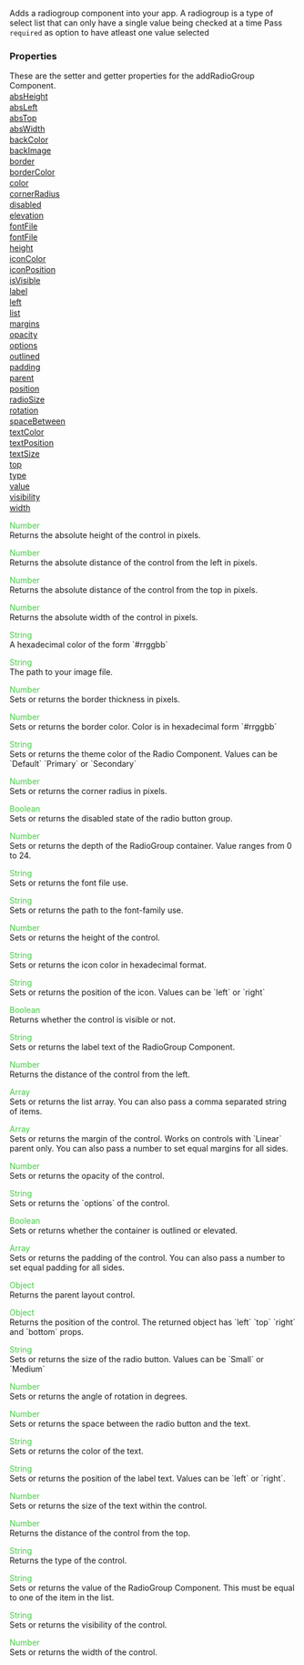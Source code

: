 Adds a radiogroup component into your app. A radiogroup is a type of select list that can only have a single value being checked at a time
Pass `required` as option to have atleast one value selected


<h3>Properties</h3>These are the setter and getter properties for the addRadioGroup Component.<div class="samp" style="margin-top:2px;"><a href="#absheight-0" data-transition="pop" data-rel="popup" class="ui-link">absHeight </a></div><div class="samp" style="margin-top:2px;"><a href="#absleft-5" data-transition="pop" data-rel="popup" class="ui-link">absLeft </a></div><div class="samp" style="margin-top:2px;"><a href="#abstop-10" data-transition="pop" data-rel="popup" class="ui-link">absTop </a></div><div class="samp" style="margin-top:2px;"><a href="#abswidth-15" data-transition="pop" data-rel="popup" class="ui-link">absWidth </a></div><div class="samp" style="margin-top:2px;"><a href="#backcolor-20" data-transition="pop" data-rel="popup" class="ui-link">backColor </a></div><div class="samp" style="margin-top:2px;"><a href="#backimage-25" data-transition="pop" data-rel="popup" class="ui-link">backImage </a></div><div class="samp" style="margin-top:2px;"><a href="#border-30" data-transition="pop" data-rel="popup" class="ui-link">border </a></div><div class="samp" style="margin-top:2px;"><a href="#bordercolor-35" data-transition="pop" data-rel="popup" class="ui-link">borderColor </a></div><div class="samp" style="margin-top:2px;"><a href="#color-40" data-transition="pop" data-rel="popup" class="ui-link">color </a></div><div class="samp" style="margin-top:2px;"><a href="#cornerradius-45" data-transition="pop" data-rel="popup" class="ui-link">cornerRadius </a></div><div class="samp" style="margin-top:2px;"><a href="#disabled-50" data-transition="pop" data-rel="popup" class="ui-link">disabled </a></div><div class="samp" style="margin-top:2px;"><a href="#elevation-55" data-transition="pop" data-rel="popup" class="ui-link">elevation </a></div><div class="samp" style="margin-top:2px;"><a href="#fontfile-60" data-transition="pop" data-rel="popup" class="ui-link">fontFile </a></div><div class="samp" style="margin-top:2px;"><a href="#fontfile-65" data-transition="pop" data-rel="popup" class="ui-link">fontFile </a></div><div class="samp" style="margin-top:2px;"><a href="#height-70" data-transition="pop" data-rel="popup" class="ui-link">height </a></div><div class="samp" style="margin-top:2px;"><a href="#iconcolor-75" data-transition="pop" data-rel="popup" class="ui-link">iconColor </a></div><div class="samp" style="margin-top:2px;"><a href="#iconposition-80" data-transition="pop" data-rel="popup" class="ui-link">iconPosition </a></div><div class="samp" style="margin-top:2px;"><a href="#isvisible-85" data-transition="pop" data-rel="popup" class="ui-link">isVisible </a></div><div class="samp" style="margin-top:2px;"><a href="#label-90" data-transition="pop" data-rel="popup" class="ui-link">label </a></div><div class="samp" style="margin-top:2px;"><a href="#left-95" data-transition="pop" data-rel="popup" class="ui-link">left </a></div><div class="samp" style="margin-top:2px;"><a href="#list-100" data-transition="pop" data-rel="popup" class="ui-link">list </a></div><div class="samp" style="margin-top:2px;"><a href="#margins-105" data-transition="pop" data-rel="popup" class="ui-link">margins </a></div><div class="samp" style="margin-top:2px;"><a href="#opacity-110" data-transition="pop" data-rel="popup" class="ui-link">opacity </a></div><div class="samp" style="margin-top:2px;"><a href="#options-115" data-transition="pop" data-rel="popup" class="ui-link">options </a></div><div class="samp" style="margin-top:2px;"><a href="#outlined-120" data-transition="pop" data-rel="popup" class="ui-link">outlined </a></div><div class="samp" style="margin-top:2px;"><a href="#padding-125" data-transition="pop" data-rel="popup" class="ui-link">padding </a></div><div class="samp" style="margin-top:2px;"><a href="#parent-130" data-transition="pop" data-rel="popup" class="ui-link">parent </a></div><div class="samp" style="margin-top:2px;"><a href="#position-135" data-transition="pop" data-rel="popup" class="ui-link">position </a></div><div class="samp" style="margin-top:2px;"><a href="#radiosize-140" data-transition="pop" data-rel="popup" class="ui-link">radioSize </a></div><div class="samp" style="margin-top:2px;"><a href="#rotation-145" data-transition="pop" data-rel="popup" class="ui-link">rotation </a></div><div class="samp" style="margin-top:2px;"><a href="#spacebetween-150" data-transition="pop" data-rel="popup" class="ui-link">spaceBetween </a></div><div class="samp" style="margin-top:2px;"><a href="#textcolor-155" data-transition="pop" data-rel="popup" class="ui-link">textColor </a></div><div class="samp" style="margin-top:2px;"><a href="#textposition-160" data-transition="pop" data-rel="popup" class="ui-link">textPosition </a></div><div class="samp" style="margin-top:2px;"><a href="#textsize-165" data-transition="pop" data-rel="popup" class="ui-link">textSize </a></div><div class="samp" style="margin-top:2px;"><a href="#top-170" data-transition="pop" data-rel="popup" class="ui-link">top </a></div><div class="samp" style="margin-top:2px;"><a href="#type-175" data-transition="pop" data-rel="popup" class="ui-link">type </a></div><div class="samp" style="margin-top:2px;"><a href="#value-180" data-transition="pop" data-rel="popup" class="ui-link">value </a></div><div class="samp" style="margin-top:2px;"><a href="#visibility-185" data-transition="pop" data-rel="popup" class="ui-link">visibility </a></div><div class="samp" style="margin-top:2px;"><a href="#width-190" data-transition="pop" data-rel="popup" class="ui-link">width </a></div>
<div data-role="popup" id="absheight-0" class="ui-content"><p><span style="color:#4c4;">Number</span><br>Returns the absolute height of the control in pixels.</p></div><div data-role="popup" id="absleft-5" class="ui-content"><p><span style="color:#4c4;">Number</span><br>Returns the absolute distance of the control from the left in pixels.</p></div><div data-role="popup" id="abstop-10" class="ui-content"><p><span style="color:#4c4;">Number</span><br>Returns the absolute distance of the control from the top in pixels.</p></div><div data-role="popup" id="abswidth-15" class="ui-content"><p><span style="color:#4c4;">Number</span><br>Returns the absolute width of the control in pixels.</p></div><div data-role="popup" id="backcolor-20" class="ui-content"><p><span style="color:#4c4;">String</span><br>A hexadecimal color of the form `#rrggbb`</p></div><div data-role="popup" id="backimage-25" class="ui-content"><p><span style="color:#4c4;">String</span><br>The path to your image file.</p></div><div data-role="popup" id="border-30" class="ui-content"><p><span style="color:#4c4;">Number</span><br>Sets or returns the border thickness in pixels.</p></div><div data-role="popup" id="bordercolor-35" class="ui-content"><p><span style="color:#4c4;">Number</span><br>Sets or returns the border color. Color is in hexadecimal form `#rrggbb`</p></div><div data-role="popup" id="color-40" class="ui-content"><p><span style="color:#4c4;">String</span><br>Sets or returns the theme color of the Radio Component. Values can be `Default` `Primary` or `Secondary`</p></div><div data-role="popup" id="cornerradius-45" class="ui-content"><p><span style="color:#4c4;">Number</span><br>Sets or returns the corner radius in pixels.</p></div><div data-role="popup" id="disabled-50" class="ui-content"><p><span style="color:#4c4;">Boolean</span><br>Sets or returns the disabled state of the radio button group.</p></div><div data-role="popup" id="elevation-55" class="ui-content"><p><span style="color:#4c4;">Number</span><br>Sets or returns the depth of the RadioGroup container. Value ranges from 0 to 24.</p></div><div data-role="popup" id="fontfile-60" class="ui-content"><p><span style="color:#4c4;">String</span><br>Sets or returns the font file use.</p></div><div data-role="popup" id="fontfile-65" class="ui-content"><p><span style="color:#4c4;">String</span><br>Sets or returns the path to the font-family use.</p></div><div data-role="popup" id="height-70" class="ui-content"><p><span style="color:#4c4;">Number</span><br>Sets or returns the height of the control.</p></div><div data-role="popup" id="iconcolor-75" class="ui-content"><p><span style="color:#4c4;">String</span><br>Sets or returns the icon color in hexadecimal format.</p></div><div data-role="popup" id="iconposition-80" class="ui-content"><p><span style="color:#4c4;">String</span><br>Sets or returns the position of the icon. Values can be `left` or `right`</p></div><div data-role="popup" id="isvisible-85" class="ui-content"><p><span style="color:#4c4;">Boolean</span><br>Returns whether the control is visible or not.</p></div><div data-role="popup" id="label-90" class="ui-content"><p><span style="color:#4c4;">String</span><br>Sets or returns the label text of the RadioGroup Component.</p></div><div data-role="popup" id="left-95" class="ui-content"><p><span style="color:#4c4;">Number</span><br>Returns the distance of the control from the left.</p></div><div data-role="popup" id="list-100" class="ui-content"><p><span style="color:#4c4;">Array</span><br>Sets or returns the list array. You can also pass a comma separated string of items.</p></div><div data-role="popup" id="margins-105" class="ui-content"><p><span style="color:#4c4;">Array</span><br>Sets or returns the margin of the control. Works on controls with `Linear` parent only. You can also pass a number to set equal margins for all sides.</p></div><div data-role="popup" id="opacity-110" class="ui-content"><p><span style="color:#4c4;">Number</span><br>Sets or returns the opacity of the control.</p></div><div data-role="popup" id="options-115" class="ui-content"><p><span style="color:#4c4;">String</span><br>Sets or returns the `options` of the control.</p></div><div data-role="popup" id="outlined-120" class="ui-content"><p><span style="color:#4c4;">Boolean</span><br>Sets or returns whether the container is outlined or elevated.</p></div><div data-role="popup" id="padding-125" class="ui-content"><p><span style="color:#4c4;">Array</span><br>Sets or returns the padding of the control. You can also pass a number to set equal padding for all sides.</p></div><div data-role="popup" id="parent-130" class="ui-content"><p><span style="color:#4c4;">Object</span><br>Returns the parent layout control.</p></div><div data-role="popup" id="position-135" class="ui-content"><p><span style="color:#4c4;">Object</span><br>Returns the position of the control. The returned object has `left` `top` `right` and `bottom` props.</p></div><div data-role="popup" id="radiosize-140" class="ui-content"><p><span style="color:#4c4;">String</span><br>Sets or returns the size of the radio button. Values can be `Small` or `Medium`</p></div><div data-role="popup" id="rotation-145" class="ui-content"><p><span style="color:#4c4;">Number</span><br>Sets or returns the angle of rotation in degrees.</p></div><div data-role="popup" id="spacebetween-150" class="ui-content"><p><span style="color:#4c4;">Number</span><br>Sets or returns the space between the radio button and the text.</p></div><div data-role="popup" id="textcolor-155" class="ui-content"><p><span style="color:#4c4;">String</span><br>Sets or returns the color of the text.</p></div><div data-role="popup" id="textposition-160" class="ui-content"><p><span style="color:#4c4;">String</span><br>Sets or returns the position of the label text. Values can be `left` or `right`.</p></div><div data-role="popup" id="textsize-165" class="ui-content"><p><span style="color:#4c4;">Number</span><br>Sets or returns the size of the text within the control.</p></div><div data-role="popup" id="top-170" class="ui-content"><p><span style="color:#4c4;">Number</span><br>Returns the distance of the control from the top.</p></div><div data-role="popup" id="type-175" class="ui-content"><p><span style="color:#4c4;">String</span><br>Returns the type of the control.</p></div><div data-role="popup" id="value-180" class="ui-content"><p><span style="color:#4c4;">String</span><br>Sets or returns the value of the RadioGroup Component. This must be equal to one of the item in the list.</p></div><div data-role="popup" id="visibility-185" class="ui-content"><p><span style="color:#4c4;">String</span><br>Sets or returns the visibility of the control.</p></div><div data-role="popup" id="width-190" class="ui-content"><p><span style="color:#4c4;">Number</span><br>Sets or returns the width of the control.</p></div>
